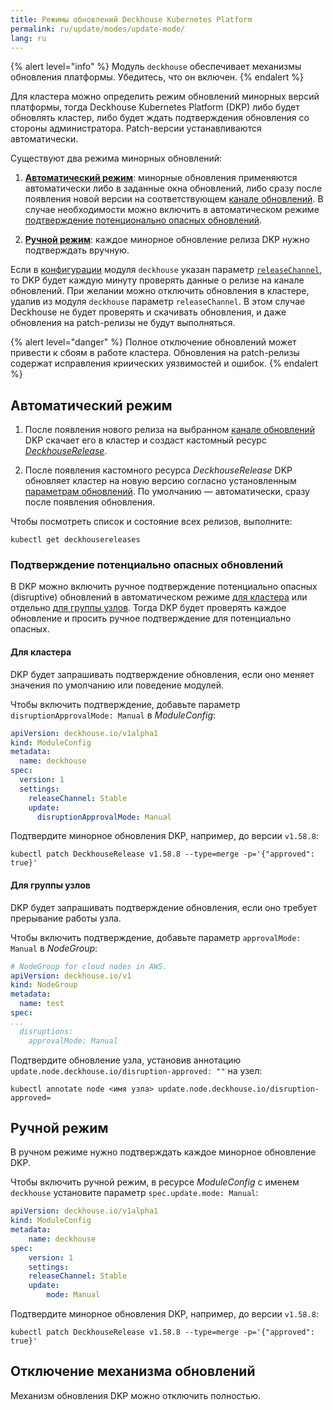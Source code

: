 ```yaml
---
title: Режимы обновлений Deckhouse Kubernetes Platform
permalink: ru/update/modes/update-mode/
lang: ru
---
```


{% alert level="info" %}
Модуль `deckhouse` обеспечивает механизмы обновления платформы. Убедитесь, что он включен.
{% endalert %}

Для кластера можно определить режим обновлений минорных версий платформы, тогда Deckhouse Kubernetes Platform (DKP) либо будет обновлять кластер, либо будет ждать подтверждения обновления со стороны администратора. Patch-версии устанавливаются автоматически.

Существуют два режима минорных обновлений:

1. [**Автоматический режим**](#автоматический-режим): минорные обновления применяются автоматически либо в заданные окна обновлений, либо сразу после появления новой версии на соответствующем [канале обновлений](https://deckhouse.ru/documentation/deckhouse-release-channels.html). В случае необходимости можно включить в автоматическом режиме [подтверждение потенционально опасных обновлений](#подтверждение-потенциально-опасных-обновлений).

2. [**Ручной режим**](#ручной-режим): каждое минорное обновление релиза DKP нужно подтверждать вручную.

Если в [конфигурации](modules/002-deckhouse/configuration.html) модуля `deckhouse` указан параметр [`releaseChannel`](modules/002-deckhouse/configuration.html#parameters-releasechannel), то DKP будет каждую минуту проверять данные о релизе на канале обновлений. При желании можно отключить обновления в кластере, удалив из модуля `deckhouse` параметр `releaseChannel`. В этом случае Deckhouse не будет проверять и скачивать обновления, и даже обновления на patch-релизы не будут выполняться.

{% alert level="danger" %}
Полное отключение обновлений может привести к сбоям в работе кластера. Обновления на patch-релизы содержат исправления криических уязвимостей и ошибок.
{% endalert %}

## Автоматический режим

1. После появления нового релиза на выбранном [канале обновлений](/channels-and-windows/) DKP скачает его в кластер и создаст кастомный ресурс [*DeckhouseRelease*](modules/002-deckhouse/cr.html#deckhouserelease).

2. После появления кастомного ресурса *DeckhouseRelease* DKP обновляет кластер на новую версию согласно установленным [параметрам обновлений](modules/002-deckhouse/configuration.html#parameters-update). По умолчанию — автоматически, сразу после появления обновления.

Чтобы посмотреть список и состояние всех релизов, выполните:

```shell
kubectl get deckhousereleases
```

### Подтверждение потенциально опасных обновлений

В DKP можно включить ручное подтверждение потенциально опасных (disruptive) обновлений в автоматическом режиме [для кластера](#для-кластера) или отдельно [для группы узлов](#для-группы-узлов). Тогда DKP будет проверять каждое обновление и просить ручное подтверждение для потенциально опасных.

#### Для кластера

DKP будет запрашивать подтверждение обновления, если оно меняет значения по умолчанию или поведение модулей.

Чтобы включить подтверждение, добавьте параметр `disruptionApprovalMode: Manual` в *ModuleConfig*:

```yaml
apiVersion: deckhouse.io/v1alpha1
kind: ModuleConfig
metadata:
  name: deckhouse
spec:
  version: 1
  settings:
    releaseChannel: Stable
    update:
      disruptionApprovalMode: Manual
```

Подтвердите минорное обновления DKP, например, до версии `v1.58.8`:

```shell
kubectl patch DeckhouseRelease v1.58.8 --type=merge -p='{"approved": true}'
```

#### Для группы узлов

DKP будет запрашивать подтверждение обновления, если оно требует прерывание работы узла.

Чтобы включить подтверждение, добавьте параметр `approvalMode: Manual` в *NodeGroup*:

```yaml
# NodeGroup for cloud nodes in AWS.
apiVersion: deckhouse.io/v1
kind: NodeGroup
metadata:
  name: test
spec:
...
  disruptions:
    approvalMode: Manual
```

Подтвердите обновление узла, установив аннотацию `update.node.deckhouse.io/disruption-approved: ""` на узел:

```shell
kubectl annotate node <имя узла> update.node.deckhouse.io/disruption-approved=
```

## Ручной режим

В ручном режиме нужно подтверждать каждое минорное обновление DKP.

Чтобы включить ручной режим, в ресурсе *ModuleConfig* с именем `deckhouse` установите параметр `spec.update.mode: Manual`:

```yaml
apiVersion: deckhouse.io/v1alpha1
kind: ModuleConfig
metadata:
    name: deckhouse
spec:
    version: 1
    settings:
    releaseChannel: Stable
    update:
        mode: Manual
```

Подтвердите минорное обновления DKP, например, до версии `v1.58.8`:

```shell
kubectl patch DeckhouseRelease v1.58.8 --type=merge -p='{"approved": true}'
```

<!-- **Срочное обновление**???

Обновление без окна обновлений позволяет выполнить обновление модуля вне определенного для этого времени. Это необходимо в случае срочного ручного обновления. 

> Применение обновлений без соблюдения определенного для этого времени может вызвать проблемы стабильности системы или конфликты с работающими приложениями. Поэтому используйте только в случае действительной необходимости.

Установите в соответствующем ресурсе [DeckhouseRelease](modules/002-deckhouse/cr.html#deckhouserelease) аннотацию `release.deckhouse.io/apply-now: "true"`, как показано напримерах ниже:

Пример команды установки аннотации пропуска окон обновлений для версии `v1.56.2`:

```shell
kubectl annotate deckhousereleases v1.56.2 release.deckhouse.io/apply-now="true"
```

Пример ресурса с установленной аннотацией пропуска окон обновлений:

```yaml
apiVersion: deckhouse.io/v1alpha1
kind: DeckhouseRelease
metadata:
  annotations:
    release.deckhouse.io/apply-now: "true"
...
``` -->

## Отключение механизма обновлений

Механизм обновления DKP можно отключить полностью. 